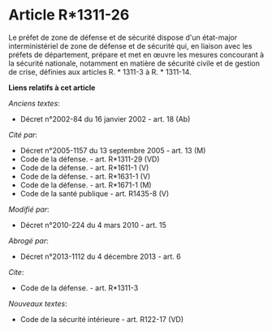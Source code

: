 # Article R*1311-26

Le préfet de zone de défense et de sécurité dispose d'un état-major interministériel de zone de défense et de sécurité qui,
en liaison avec les préfets de département, prépare et met en œuvre les mesures concourant à la sécurité nationale, notamment
en matière de sécurité civile et de gestion de crise, définies aux articles R. * 1311-3 à R. * 1311-14.

**Liens relatifs à cet article**

_Anciens textes_:

  - Décret n°2002-84 du 16 janvier 2002 - art. 18 (Ab)

_Cité par_:

  - Décret n°2005-1157 du 13 septembre 2005 - art. 13 (M)
  - Code de la défense. - art. R*1311-29 (VD)
  - Code de la défense. - art. R*1611-1 (V)
  - Code de la défense. - art. R*1631-1 (V)
  - Code de la défense. - art. R*1671-1 (M)
  - Code de la santé publique - art. R1435-8 (V)

_Modifié par_:

  - Décret n°2010-224 du 4 mars 2010 - art. 15

_Abrogé par_:

  - Décret n°2013-1112 du 4 décembre 2013 - art. 6

_Cite_:

  - Code de la défense. - art. R*1311-3

_Nouveaux textes_:

  - Code de la sécurité intérieure - art. R122-17 (VD)
